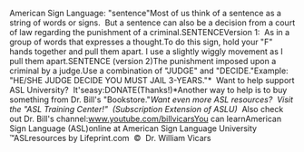 American Sign Language: 
		"sentence"Most of us think of a 
    sentence as a string of words or signs.  But a sentence can also be a 
    decision from a court of law regarding the punishment of a criminal.SENTENCEVersion 1:  As in a group of words that expresses a 
    thought.To do this sign, hold your "F" hands together and pull them apart. I use a 
    slightly wiggly movement as I pull them apart.SENTENCE (version 2)The punishment imposed upon a criminal by a judge.Use a combination of "JUDGE" and "DECIDE."Example:  "HE/SHE JUDGE DECIDE YOU MUST JAIL 3-YEARS."* 
Want to help support ASL University?  It'seasy:DONATE(Thanks!)*Another way to help is to buy something from Dr. Bill's "Bookstore."*Want even more ASL resources?  Visit the "ASL Training Center!"  (Subscription 
Extension of ASLU)*  Also check out Dr. Bill's channel:www.youtube.com/billvicarsYou can learnAmerican Sign Language (ASL)online at American Sign Language University ™ASLresources by Lifeprint.com  ©  Dr. William Vicars